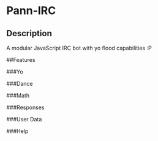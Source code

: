 # Pann-IRC

## Description

A modular JavaScript IRC bot with yo flood capabilities :P

##Features

###Yo

###Dance

###Math

###Responses

###User Data

###Help
